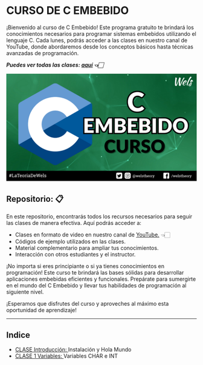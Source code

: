 # CURSO DE C EMBEBIDO

¡Bienvenido al curso de C Embebido! Este programa gratuito te brindará los conocimientos necesarios para programar sistemas embebidos utilizando el lenguaje C. Cada lunes, podrás acceder a las clases en nuestro canal de YouTube, donde abordaremos desde los conceptos básicos hasta técnicas avanzadas de programación.

***Puedes ver todas las clases: [aquí](https://www.youtube.com/playlist?list=PLO92aMMVufR9QaC5Ggh4hMM_jQtwcfCsj) 👈🏻***

![Imagen](/Img/C_Embebido.png)

## Repositorio: 📋

En este repositorio, encontrarás todos los recursos necesarios para seguir las clases de manera efectiva. Aquí podrás acceder a:

* Clases en formato de video en nuestro canal de [YouTube.](https://www.youtube.com/playlist?list=PLO92aMMVufR9QaC5Ggh4hMM_jQtwcfCsj) 👈🏻
* Códigos de ejemplo utilizados en las clases.
* Material complementario para ampliar tus conocimientos.
* Interacción con otros estudiantes y el instructor.

¡No importa si eres principiante o si ya tienes conocimientos en programación! Este curso te brindará las bases sólidas para desarrollar aplicaciones embebidas eficientes y funcionales. Prepárate para sumergirte en el mundo del C Embebido y llevar tus habilidades de programación al siguiente nivel.

¡Esperamos que disfrutes del curso y aproveches al máximo esta oportunidad de aprendizaje!

---
## Indice
* [CLASE Introducción: ](0.Clase_Introduccion) Instalación y Hola Mundo
* [CLASE 1 Variables: ](1_Clase_Variable/) Variables CHAR e INT